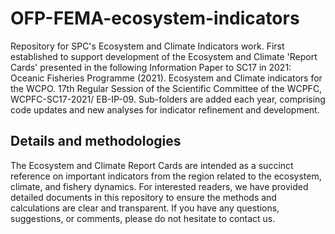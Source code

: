 # OFP-FEMA-ecosystem-indicators
Repository for SPC's Ecosystem and Climate Indicators work. 
First established to support development of the Ecosystem and Climate 'Report Cards' presented in the following Information Paper to SC17 in 2021:
      Oceanic Fisheries Programme (2021). Ecosystem and Climate indicators for the WCPO. 17th Regular Session of the Scientific
      Committee of the WCPFC, WCPFC-SC17-2021/ EB-IP-09.
Sub-folders are added each year, comprising code updates and new analyses for indicator refinement and development.

## Details and methodologies
The Ecosystem and Climate Report Cards are intended as a succinct reference on important indicators from the region related to the ecosystem, climate, and fishery dynamics. For interested readers, we have provided detailed documents in this repository to ensure the methods and calculations are clear and transparent. If you have any questions, suggestions, or comments, please do not hesitate to contact us.

